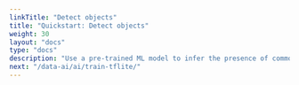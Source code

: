 ```yaml
---
linkTitle: "Detect objects"
title: "Quickstart: Detect objects"
weight: 30
layout: "docs"
type: "docs"
description: "Use a pre-trained ML model to infer the presence of common objects in your captured images."
next: "/data-ai/ai/train-tflite/"
---
```


